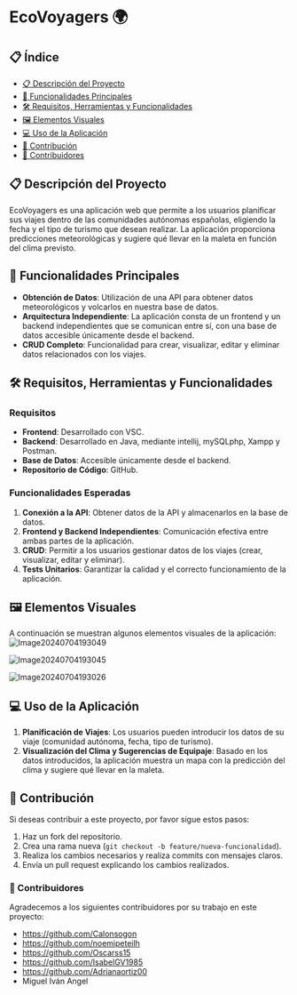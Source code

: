 # EcoVoyagers 🌍

## 📋 Índice

- [📋 Descripción del Proyecto](#-descripción-del-proyecto)
- [🚀 Funcionalidades Principales](#-funcionalidades-principales)
- [🛠️ Requisitos, Herramientas y Funcionalidades](#️-requisitos-herramientas-y-funcionalidades)
- [🖼️ Elementos Visuales](#elementos-visuales)
- [💻 Uso de la Aplicación](#-uso-de-la-aplicación)
- [🔧 Contribución](#-contribución)
- [👥 Contribuidores](#-contribuidores)

## 📋 Descripción del Proyecto

EcoVoyagers es una aplicación web que permite a los usuarios planificar sus viajes dentro de las comunidades autónomas españolas, eligiendo la fecha y el tipo de turismo que desean realizar. La aplicación proporciona predicciones meteorológicas y sugiere qué llevar en la maleta en función del clima previsto.

## 🚀 Funcionalidades Principales

- **Obtención de Datos**: Utilización de una API para obtener datos meteorológicos y volcarlos en nuestra base de datos.
- **Arquitectura Independiente**: La aplicación consta de un frontend y un backend independientes que se comunican entre sí, con una base de datos accesible únicamente desde el backend.
- **CRUD Completo**: Funcionalidad para crear, visualizar, editar y eliminar datos relacionados con los viajes.


## 🛠️ Requisitos, Herramientas y Funcionalidades

### Requisitos
- **Frontend**: Desarrollado con VSC.
- **Backend**: Desarrollado en Java, mediante intellij, mySQLphp, Xampp y Postman.
- **Base de Datos**: Accesible únicamente desde el backend.
- **Repositorio de Código**: GitHub.

### Funcionalidades Esperadas
1. **Conexión a la API**: Obtener datos de la API y almacenarlos en la base de datos.
2. **Frontend y Backend Independientes**: Comunicación efectiva entre ambas partes de la aplicación.
3. **CRUD**: Permitir a los usuarios gestionar datos de los viajes (crear, visualizar, editar y eliminar).
4. **Tests Unitarios**: Garantizar la calidad y el correcto funcionamiento de la aplicación.


## 🖼️ Elementos Visuales

A continuación se muestran algunos elementos visuales de la aplicación:
![Image20240704193049](https://github.com/Calonsogon/Hackaton-2024/assets/169152677/8d0f1b5c-71c2-406e-a94e-1bc8baf8d56c)


![Image20240704193045](https://github.com/Calonsogon/Hackaton-2024/assets/169152677/e666d0a5-48d6-42da-9302-dab6ca8819aa)

![Image20240704193026](https://github.com/Calonsogon/Hackaton-2024/assets/169152677/6cd3531b-b133-4d58-8d03-91daf22b547e)

## 💻 Uso de la Aplicación

1. **Planificación de Viajes**: Los usuarios pueden introducir los datos de su viaje (comunidad autónoma, fecha, tipo de turismo).
2. **Visualización del Clima y Sugerencias de Equipaje**: Basado en los datos introducidos, la aplicación muestra un mapa con la predicción del clima y sugiere qué llevar en la maleta.

## 🔧 Contribución

Si deseas contribuir a este proyecto, por favor sigue estos pasos:
1. Haz un fork del repositorio.
2. Crea una rama nueva (`git checkout -b feature/nueva-funcionalidad`).
3. Realiza los cambios necesarios y realiza commits con mensajes claros.
4. Envía un pull request explicando los cambios realizados.

### 👥 Contribuidores

Agradecemos a los siguientes contribuidores por su trabajo en este proyecto:
- https://github.com/Calonsogon
- https://github.com/noemipeteilh
- https://github.com/Oscarss15
- https://github.com/IsabelGV1985
- https://github.com/Adrianaortiz00
- Miguel Iván Angel

